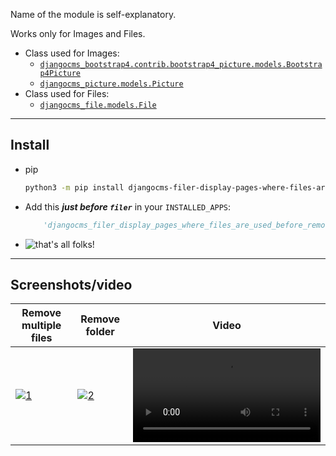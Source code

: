 Name of the module is self-explanatory.

Works only for Images and Files.

* Class used for Images:
   * [`djangocms_bootstrap4.contrib.bootstrap4_picture.models.Bootstrap4Picture`](https://github.com/django-cms/djangocms-bootstrap4/blob/master/djangocms_bootstrap4/contrib/bootstrap4_picture/models.py#L7)
   * [`djangocms_picture.models.Picture`](https://github.com/django-cms/djangocms-picture/blob/master/djangocms_picture/models.py#L387)
* Class used for Files:
   * [`djangocms_file.models.File`](https://github.com/django-cms/djangocms-file/blob/master/djangocms_file/models.py#L190)

----

## Install

* pip
   ```bash
   python3 -m pip install djangocms-filer-display-pages-where-files-are-used-before-removing-them
   ```

* Add this ***just before `filer`*** in your `INSTALLED_APPS`:
   ```python
       'djangocms_filer_display_pages_where_files_are_used_before_removing_them',
    ```

* ![that's all folks!](https://gitlab.com/kapt/open-source/djangocms-filer-display-pages-where-files-are-used-before-removing-them/uploads/ce92945bf31ba742cbe1de93ead4b503/image.png)

----

## Screenshots/video

| Remove multiple files | Remove folder | Video |
| ---- | ---- | ---- |
| [![1](https://gitlab.com/kapt/open-source/djangocms-filer-display-pages-where-files-are-used-before-removing-them/uploads/eb52070954358881bc73b0bc51fa9b11/image.png)](https://gitlab.com/kapt/open-source/djangocms-filer-display-pages-where-files-are-used-before-removing-them/uploads/cae9ab7299f5eb9d0e93cb446e06bb7f/image.png) | [![2](https://gitlab.com/kapt/open-source/djangocms-filer-display-pages-where-files-are-used-before-removing-them/uploads/ca576f3d4de9ba63b8f9268c052baefe/image.png)](https://gitlab.com/kapt/open-source/djangocms-filer-display-pages-where-files-are-used-before-removing-them/uploads/0bd2e1cf2d850336a0e04f9aa3744700/image.png) | ![django-filer-this-module-name-is-too-long-damn](https://gitlab.com/kapt/open-source/djangocms-filer-display-pages-where-files-are-used-before-removing-them/uploads/e5cbf76772455532df6f49a5bc97ee72/django-filer-this-module-name-is-too-long-damn.webm)

